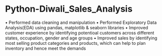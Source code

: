 # Python-Diwali_Sales_Analysis

• Performed data cleaning and manipulation
• Performed Exploratory Data Analysis(EDA) using pandas, matplotlib & seaborn libraries
• Improved customer experience by identifying potentioal customers across different states, 
  occupation, gender and age groups
• Improved sales by identifying most selling product categories and products, which can help to plan 
 inventory and hence meet the demands
